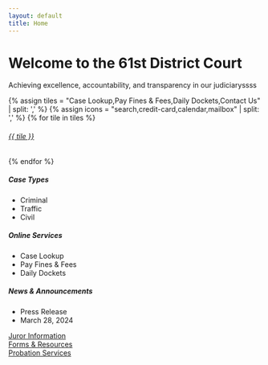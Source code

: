 ```yaml
---
layout: default
title: Home
---
```


<div class="hero text-center">
  <div class="container">
    <h1>Welcome to the 61st District Court</h1>
    <p class="lead">Achieving excellence, accountability, and transparency in our judiciaryssss</p>
  </div>
</div>

<!-- QUICK‑ACTION TILES -->
<div class="container my-5">
  <div class="row text-center g-4">
    {% assign tiles = "Case Lookup,Pay Fines & Fees,Daily Dockets,Contact Us" | split: ',' %}
    {% assign icons = "search,credit-card,calendar,mailbox" | split: ',' %}
    {% for tile in tiles %}
      <div class="col-6 col-md-3">
        <a href="#" class="d-block quick-tile py-4 text-decoration-none text-dark">
          <i class="bi bi-{{ icons[forloop.index0] }} fs-1 mb-2"></i>
          <h6 class="m-0">{{ tile }}</h6>
        </a>
      </div>
    {% endfor %}
  </div>
</div>

<!-- THREE COLUMNS -->
<div class="container my-5">
  <div class="row g-4">
    <div class="col-md">
      <h5>Case Types</h5>
      <ul class="list-unstyled">
        <li>Criminal</li><li>Traffic</li><li>Civil</li>
      </ul>
    </div>
    <div class="col-md">
      <h5>Online Services</h5>
      <ul class="list-unstyled">
        <li>Case Lookup</li><li>Pay Fines & Fees</li><li>Daily Dockets</li>
      </ul>
    </div>
    <div class="col-md">
      <h5>News & Announcements</h5>
      <ul class="list-unstyled">
        <li>Press Release</li><li>March 28, 2024</li>
      </ul>
    </div>
  </div>
</div>

<!-- BIG BUTTON STRIP -->
<div class="container mb-5">
  <div class="row g-3">
    <div class="col-md"><a href="#" class="btn btn-primary big-btn">Juror Information</a></div>
    <div class="col-md"><a href="#" class="btn btn-primary big-btn">Forms & Resources</a></div>
    <div class="col-md"><a href="#" class="btn btn-primary big-btn">Probation Services</a></div>
  </div>
</div>
